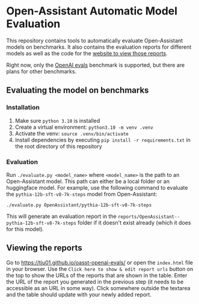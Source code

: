 # Open-Assistant Automatic Model Evaluation

This repository contains tools to automatically evaluate Open-Assistant models on benchmarks.
It also contains the evaluation reports for different models as well as the code for the [website to view those reports](https://tju01.github.io/oasst-openai-evals/).

Right now, only the [OpenAI evals](https://github.com/openai/evals) benchmark is supported, but there are plans for other benchmarks.

## Evaluating the model on benchmarks

### Installation

1. Make sure `python 3.10` is installed
2. Create a virtual environment: `python3.10 -m venv .venv`
3. Activate the venv: `source .venv/bin/activate`
4. Install dependencies by executing `pip install -r requirements.txt` in the root directory of this repository

### Evaluation

Run `./evaluate.py <model_name>` where `<model_name>` is the path to an Open-Assistant model.
This path can either be a local folder or an huggingface model.
For example, use the following command to evaluate the `pythia-12b-sft-v8-7k-steps` model from Open-Assistant:
```
./evaluate.py OpenAssistant/pythia-12b-sft-v8-7k-steps
```
This will generate an evaluation report in the `reports/OpenAssistant--pythia-12b-sft-v8-7k-steps` folder if it doesn't exist already (which it does for this model).

## Viewing the reports

Go to https://tju01.github.io/oasst-openai-evals/ or open the `index.html` file in your browser.
Use the `Click here to show & edit report urls` button on the top to show the URLs of the reports that are shown in the table.
Enter the URL of the report you generated in the previous step (it needs to be accessible as an URL in some way).
Click somewhere outside the textarea and the table should update with your newly added report.
